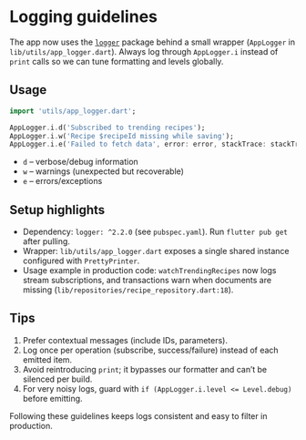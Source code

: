 # Logging guidelines

The app now uses the [`logger`](https://pub.dev/packages/logger) package behind a small wrapper (`AppLogger` in `lib/utils/app_logger.dart`). Always log through `AppLogger.i` instead of `print` calls so we can tune formatting and levels globally.

## Usage

```dart
import 'utils/app_logger.dart';

AppLogger.i.d('Subscribed to trending recipes');
AppLogger.i.w('Recipe $recipeId missing while saving');
AppLogger.i.e('Failed to fetch data', error: error, stackTrace: stackTrace);
```

- `d` – verbose/debug information
- `w` – warnings (unexpected but recoverable)
- `e` – errors/exceptions

## Setup highlights

- Dependency: `logger: ^2.2.0` (see `pubspec.yaml`). Run `flutter pub get` after pulling.
- Wrapper: `lib/utils/app_logger.dart` exposes a single shared instance configured with `PrettyPrinter`.
- Usage example in production code: `watchTrendingRecipes` now logs stream subscriptions, and transactions warn when documents are missing (`lib/repositories/recipe_repository.dart:18`).

## Tips

1. Prefer contextual messages (include IDs, parameters).
2. Log once per operation (subscribe, success/failure) instead of each emitted item.
3. Avoid reintroducing `print`; it bypasses our formatter and can’t be silenced per build.
4. For very noisy logs, guard with `if (AppLogger.i.level <= Level.debug)` before emitting.

Following these guidelines keeps logs consistent and easy to filter in production.
